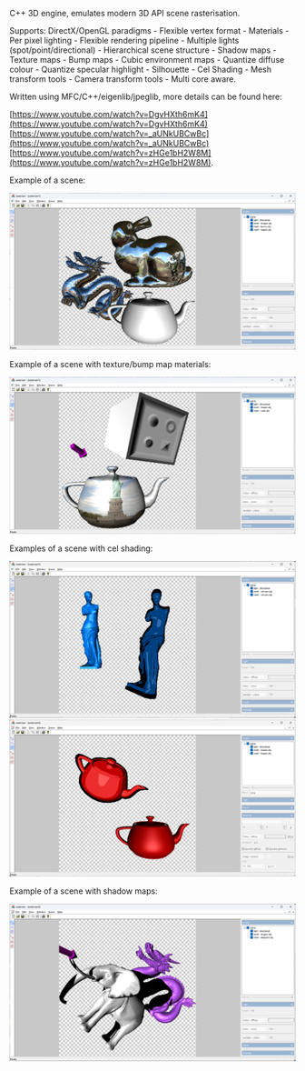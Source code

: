 C++ 3D engine, emulates modern 3D API scene rasterisation.

Supports:
   DirectX/OpenGL paradigms - Flexible vertex format - Materials - Per pixel lighting -
   Flexible rendering pipeline - Multiple lights (spot/point/directional) -
   Hierarchical scene structure - Shadow maps - Texture maps - Bump maps -
   Cubic environment maps - Quantize diffuse colour - Quantize specular highlight -
   Silhouette - Cel Shading - Mesh transform tools - Camera transform tools -
   Multi core aware.
   
Written using MFC/C++/eigenlib/jpeglib, more details can be found here:

[https://www.youtube.com/watch?v=DgvHXth6mK4](https://www.youtube.com/watch?v=DgvHXth6mK4)
[https://www.youtube.com/watch?v=_aUNkUBCwBc](https://www.youtube.com/watch?v=_aUNkUBCwBc)
[https://www.youtube.com/watch?v=zHGe1bH2W8M](https://www.youtube.com/watch?v=zHGe1bH2W8M).

Example of a scene:

![Alt text](/cover.png?raw=true "example scene")

Example of a scene with texture/bump map materials:

![Alt text](/bump_tex_cover.png?raw=true "example texture/bump map scene")

Examples of a scene with cel shading:

![Alt text](/cel_shading_cover.png?raw=true "example texture/cel_shading scene")
![Alt text](/cel_shading_2_cover.png?raw=true "example texture/cel_shading scene 2")

Example of a scene with shadow maps:

![Alt text](/shadow_cover.png?raw=true "example shadow map scene")

